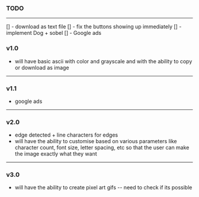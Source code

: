 ### TODO
---

[] - download as text file
[] - fix the buttons showing up immediately
[] - implement Dog + sobel
[] - Google ads


### v1.0
 - will have basic ascii with color and grayscale and with the ability to copy or download as image
---
### v1.1  
 - google ads
---
### v2.0
 - edge detected + line characters for edges 
 - will have the ability to customise based on various parameters like character count, font size, letter spacing, etc so that the user can make the image exactly what they want
---
### v3.0 
 - will have the ability to create pixel art gifs -- need to check if its possible